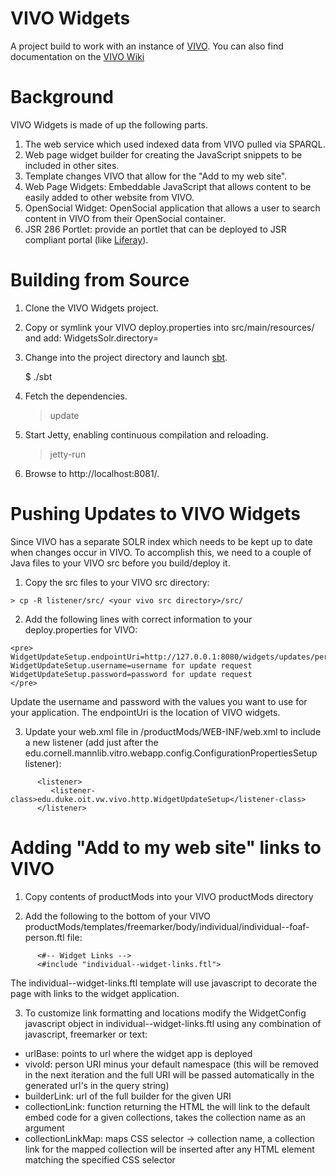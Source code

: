 # VIVO Widgets

A project build to work with an instance of [VIVO](http://vivoweb.org/).  You can also find documentation on the [VIVO Wiki](http://sourceforge.net/apps/mediawiki/vivo/index.php?title=VIVO_Widgets)

# Background

VIVO Widgets is made of up the following parts.

  1. The web service which used indexed data from VIVO pulled via SPARQL.
  1. Web page widget builder for creating the JavaScript snippets to be included in other sites.
  1. Template changes VIVO that allow for the "Add to my web site".
  1. Web Page Widgets: Embeddable JavaScript that allows content to be easily added to other website from VIVO.
  1. OpenSocial Widget: OpenSocial application that allows a user to search content in VIVO from their OpenSocial container.
  1. JSR 286 Portlet: provide an portlet that can be deployed to JSR compliant portal (like [Liferay](http://www.liferay.com/)).


# Building from Source

  1. Clone the VIVO Widgets project.

  2. Copy or symlink your VIVO deploy.properties into src/main/resources/ and add:
      WidgetsSolr.directory=<path to the solr directory in the vivo_widgets project>

  3. Change into the project directory and launch [sbt](http://code.google.com/p/simple-build-tool).

      $ ./sbt

  4. Fetch the dependencies.

      > update

  5. Start Jetty, enabling continuous compilation and reloading.

      > jetty-run

  6. Browse to http://localhost:8081/.
  
# Pushing Updates to VIVO Widgets

Since VIVO has a separate SOLR index which needs to be kept up to date when changes occur in VIVO.  To accomplish this, we need to a couple of Java files to your VIVO src before you build/deploy it.

  1. Copy the src files to your VIVO src directory:
  
    > cp -R listener/src/ <your vivo src directory>/src/
      
  2. Add the following lines with correct information to your deploy.properties for VIVO:
  
    <pre>
    WidgetUpdateSetup.endpointUri=http://127.0.0.1:8080/widgets/updates/person/uri
    WidgetUpdateSetup.username=username for update request
    WidgetUpdateSetup.password=password for update request
    </pre>
      
  Update the username and password with the values you want to use for your application.  The endpointUri is the location of VIVO widgets.
  
  3. Update your web.xml file in <your vivo src directory>/productMods/WEB-INF/web.xml to include a new listener (add just after the edu.cornell.mannlib.vitro.webapp.config.ConfigurationPropertiesSetup listener):

```
      <listener>
         <listener-class>edu.duke.oit.vw.vivo.http.WidgetUpdateSetup</listener-class>
      </listener>
```

# Adding "Add to my web site" links to VIVO

  1. Copy contents of productMods into your VIVO productMods directory

  2. Add the following to the bottom of your VIVO productMods/templates/freemarker/body/individual/individual--foaf-person.ftl file:

```
      <#-- Widget Links -->
      <#include "individual--widget-links.ftl">
```

  The individual--widget-links.ftl template will use javascript to decorate the page with links to the widget application.

  3. To customize link formatting and locations modify the WidgetConfig javascript object in individual--widget-links.ftl using any combination of javascript, freemarker or text:

  * urlBase: points to url where the widget app is deployed
  * vivoId:  person URI minus your default namespace (this will be removed in the next iteration and the full URI will be passed automatically in the generated url's in the query string)
  * builderLink: url of the full builder for the given URI
  * collectionLink: function returning the HTML the will link to the default embed code for a given collections, takes the collection name as an argument
  * collectionLinkMap: maps CSS selector -> collection name, a collection link for the mapped collection will be inserted after any HTML element matching the specified CSS selector
